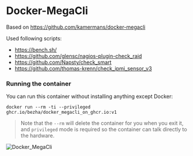 # Docker-MegaCli

Based on https://github.com/kamermans/docker-megacli

Used following scripts:
- https://bench.sh/
- https://github.com/glensc/nagios-plugin-check_raid
- https://github.com/Napsty/check_smart
- https://github.com/thomas-krenn/check_ipmi_sensor_v3

### Running the container
You can run this container without installing anything except Docker:

    docker run --rm -ti --privileged ghcr.io/bezha/docker_megacli_on_ghcr.io:v1

> Note that the `--rm` will delete the container for you when you exit it, and
> `privileged` mode is required so the container can talk directly to the hardware.

![Docker_MegaCli](https://user-images.githubusercontent.com/426963/141358616-86d4a408-b1ee-4c0e-988c-b25b25fbea11.png)
